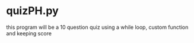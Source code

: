 # quizPH.py
this program will be a 10 question quiz using a while loop, custom function and keeping score
